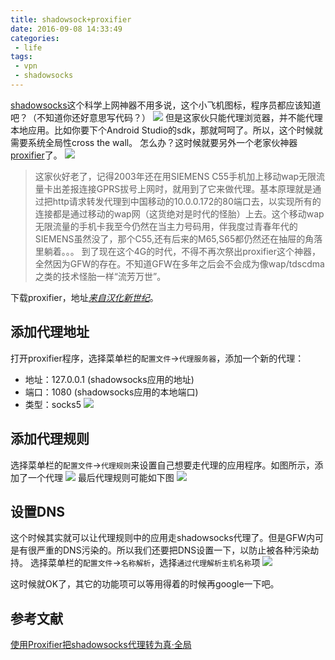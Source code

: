 ```yaml
---
title: shadowsock+proxifier
date: 2016-09-08 14:33:49
categories:
 - life
tags:
 - vpn
 - shadowsocks
---
```

[shadowsocks](https://github.com/shadowsocks)这个科学上网神器不用多说，这个小飞机图标，程序员都应该知道吧？（不知道你还好意思写代码？）
![](http://ww1.sinaimg.cn/large/772d7a33gw1f7m7ip2iw1j205k05kmx8.jpg)
但是这家伙只能代理浏览器，并不能代理本地应用。比如你要下个Android Studio的sdk，那就呵呵了。所以，这个时候就需要系统全局性cross the wall。
怎么办？这时候就要另外一个老家伙神器[proxifier](https://www.proxifier.com/)了。
![](http://ww3.sinaimg.cn/large/772d7a33gw1f7m7l4aefdj207306bjrx.jpg)
> 这家伙好老了，记得2003年还在用SIEMENS C55手机加上移动wap无限流量卡出差报连接GPRS拔号上网时，就用到了它来做代理。基本原理就是通过把http请求转发代理到中国移动的10.0.0.172的80端口去，以实现所有的连接都是通过移动的wap网（这货绝对是时代的怪胎）上去。这个移动wap无限流量的手机卡我至今仍然在当主力号码用，伴我度过青春年代的SIEMENS虽然没了，那个C55,还有后来的M65,S65都仍然还在抽屉的角落里躺着。。。
到了现在这个4G的时代，不得不再次祭出proxifier这个神器，全然因为GFW的存在。不知道GFW在多年之后会不会成为像wap/tdscdma之类的技术怪胎一样“流芳万世”。

<!-- more -->

下载proxifier，地址[*来自汉化新世纪*](http://www.hanzify.org/software/13717.html)。
## 添加代理地址
打开proxifier程序，选择菜单栏的`配置文件`->`代理服务器`，添加一个新的代理：
+ 地址：127.0.0.1 (shadowsocks应用的地址)
+ 端口：1080 (shadowsocks应用的本地端口)
+ 类型：socks5
![](http://ww4.sinaimg.cn/large/772d7a33gw1f7m7ej013bj20cb071wf6.jpg)

## 添加代理规则
选择菜单栏的`配置文件`->`代理规则`来设置自己想要走代理的应用程序。如图所示，添加了一个代理
![](http://ww2.sinaimg.cn/large/772d7a33gw1f7m7saephgj20db0dljsk.jpg)
最后代理规则可能如下图
![](http://ww3.sinaimg.cn/large/772d7a33gw1f7m7ppusejj20jy047gme.jpg)

## 设置DNS
这个时候其实就可以让代理规则中的应用走shadowsocks代理了。但是GFW内可是有很严重的DNS污染的。所以我们还要把DNS设置一下，以防止被各种污染劫持。
选择菜单栏的`配置文件`->`名称解析`，选择`通过代理解析主机名称`项
![](http://ww3.sinaimg.cn/large/772d7a33gw1f7m7vfvsu2j20az0c5jse.jpg)

这时候就OK了，其它的功能项可以等用得着的时候再google一下吧。


## 参考文献 
[使用Proxifier把shadowsocks代理转为真·全局](http://www.dou-bi.com/ss-jc7/)
